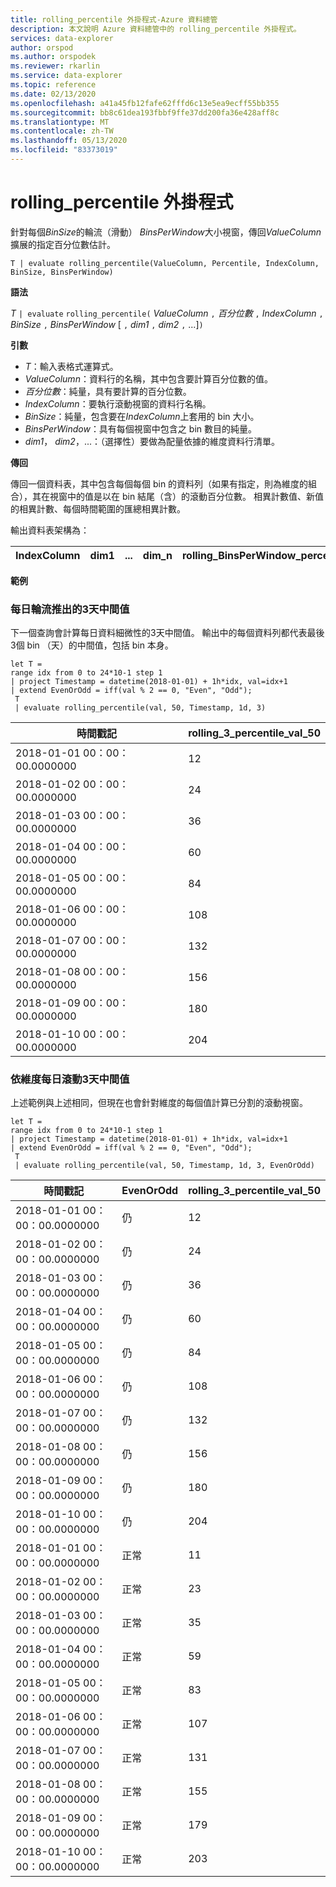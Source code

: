 ```yaml
---
title: rolling_percentile 外掛程式-Azure 資料總管
description: 本文說明 Azure 資料總管中的 rolling_percentile 外掛程式。
services: data-explorer
author: orspod
ms.author: orspodek
ms.reviewer: rkarlin
ms.service: data-explorer
ms.topic: reference
ms.date: 02/13/2020
ms.openlocfilehash: a41a45fb12fafe62fffd6c13e5ea9ecff55bb355
ms.sourcegitcommit: bb8c61dea193fbbf9ffe37dd200fa36e428aff8c
ms.translationtype: MT
ms.contentlocale: zh-TW
ms.lasthandoff: 05/13/2020
ms.locfileid: "83373019"
---
```

# <a name="rolling_percentile-plugin"></a>rolling_percentile 外掛程式

針對每個*BinSize*的輪流（滑動） *BinsPerWindow*大小視窗，傳回*ValueColumn*擴展的指定百分位數估計。

```kusto
T | evaluate rolling_percentile(ValueColumn, Percentile, IndexColumn, BinSize, BinsPerWindow)
```

**語法**

*T* `| evaluate` `rolling_percentile(` *ValueColumn* `,` *百分位數* `,` *IndexColumn* `,` *BinSize* `,` *BinsPerWindow* [ `,` *dim1* `,` *dim2* `,` ...]`)`

**引數**

* *T*：輸入表格式運算式。
* *ValueColumn*：資料行的名稱，其中包含要計算百分位數的值。 
* *百分位數*：純量，具有要計算的百分位數。
* *IndexColumn*：要執行滾動視窗的資料行名稱。
* *BinSize*：純量，包含要在*IndexColumn*上套用的 bin 大小。
* *BinsPerWindow*：具有每個視窗中包含之 bin 數目的純量。
* *dim1*， *dim2*，...：（選擇性）要做為配量依據的維度資料行清單。

**傳回**

傳回一個資料表，其中包含每個每個 bin 的資料列（如果有指定，則為維度的組合），其在視窗中的值是以在 bin 結尾（含）的滾動百分位數。 相異計數值、新值的相異計數、每個時間範圍的匯總相異計數。

輸出資料表架構為：


|IndexColumn|dim1|...|dim_n|rolling_BinsPerWindow_percentile_ValueColumn_Pct
|---|---|---|---|---|


**範例**

### <a name="rolling-3-day-median-value-per-day"></a>每日輪流推出的3天中間值 

下一個查詢會計算每日資料細微性的3天中間值。 輸出中的每個資料列都代表最後3個 bin （天）的中間值，包括 bin 本身。

<!-- csl: https://help.kusto.windows.net:443/Samples -->
```kusto
let T = 
range idx from 0 to 24*10-1 step 1
| project Timestamp = datetime(2018-01-01) + 1h*idx, val=idx+1
| extend EvenOrOdd = iff(val % 2 == 0, "Even", "Odd");
 T  
 | evaluate rolling_percentile(val, 50, Timestamp, 1d, 3)
```

|時間戳記|rolling_3_percentile_val_50|
|---|---|
|2018-01-01 00：00：00.0000000|   12|
|2018-01-02 00：00：00.0000000|   24|
|2018-01-03 00：00：00.0000000|   36|
|2018-01-04 00：00：00.0000000|   60|
|2018-01-05 00：00：00.0000000|   84|
|2018-01-06 00：00：00.0000000|   108|
|2018-01-07 00：00：00.0000000|   132|
|2018-01-08 00：00：00.0000000|   156|
|2018-01-09 00：00：00.0000000|   180|
|2018-01-10 00：00：00.0000000|   204|

### <a name="rolling-3-day-median-value-per-day-by-dimension"></a>依維度每日滾動3天中間值

上述範例與上述相同，但現在也會針對維度的每個值計算已分割的滾動視窗。

<!-- csl: https://help.kusto.windows.net:443/Samples -->
```kusto
let T = 
range idx from 0 to 24*10-1 step 1
| project Timestamp = datetime(2018-01-01) + 1h*idx, val=idx+1
| extend EvenOrOdd = iff(val % 2 == 0, "Even", "Odd");
 T  
 | evaluate rolling_percentile(val, 50, Timestamp, 1d, 3, EvenOrOdd)
```

|時間戳記| EvenOrOdd|  rolling_3_percentile_val_50|
|---|---|---|
|2018-01-01 00：00：00.0000000|   仍|   12|
|2018-01-02 00：00：00.0000000|   仍|   24|
|2018-01-03 00：00：00.0000000|   仍|   36|
|2018-01-04 00：00：00.0000000|   仍|   60|
|2018-01-05 00：00：00.0000000|   仍|   84|
|2018-01-06 00：00：00.0000000|   仍|   108|
|2018-01-07 00：00：00.0000000|   仍|   132|
|2018-01-08 00：00：00.0000000|   仍|   156|
|2018-01-09 00：00：00.0000000|   仍|   180|
|2018-01-10 00：00：00.0000000|   仍|   204|
|2018-01-01 00：00：00.0000000|   正常|    11|
|2018-01-02 00：00：00.0000000|   正常|    23|
|2018-01-03 00：00：00.0000000|   正常|    35|
|2018-01-04 00：00：00.0000000|   正常|    59|
|2018-01-05 00：00：00.0000000|   正常|    83|
|2018-01-06 00：00：00.0000000|   正常|    107|
|2018-01-07 00：00：00.0000000|   正常|    131|
|2018-01-08 00：00：00.0000000|   正常|    155|
|2018-01-09 00：00：00.0000000|   正常|    179|
|2018-01-10 00：00：00.0000000|   正常|    203|

